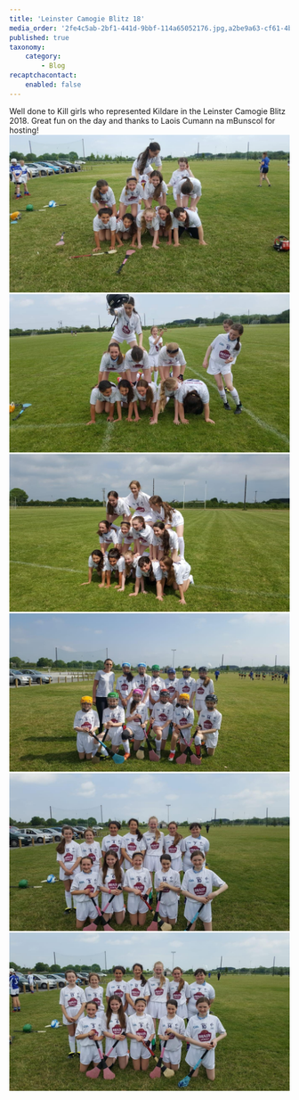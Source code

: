 ```yaml
---
title: 'Leinster Camogie Blitz 18'
media_order: '2fe4c5ab-2bf1-441d-9bbf-114a65052176.jpg,a2be9a63-cf61-4b9d-ac15-5d206a8d7d60.jpg,b9ada79a-1cc1-4452-ae1c-112206ec99fd.jpg,cc61eec7-1e64-4236-ae6e-f9ffc8fd179c.jpg,e9943af3-926b-4ef9-a253-90648c7b648c.jpg,f22ecf5d-c0f7-403b-a32a-ff157c186d81.jpg'
published: true
taxonomy:
    category:
        - Blog
recaptchacontact:
    enabled: false
---
```


Well done to Kill girls who represented Kildare in the Leinster Camogie Blitz 2018. Great fun on the day and thanks to Laois Cumann na mBunscol for hosting!
![](2fe4c5ab-2bf1-441d-9bbf-114a65052176.jpg)
![](a2be9a63-cf61-4b9d-ac15-5d206a8d7d60.jpg)
![](b9ada79a-1cc1-4452-ae1c-112206ec99fd.jpg)
![](cc61eec7-1e64-4236-ae6e-f9ffc8fd179c.jpg)
![](e9943af3-926b-4ef9-a253-90648c7b648c.jpg)
![](f22ecf5d-c0f7-403b-a32a-ff157c186d81.jpg)